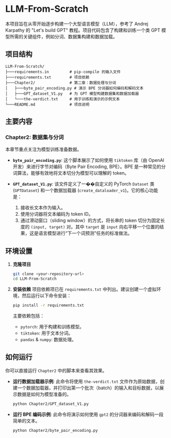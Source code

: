 # LLM-From-Scratch

本项目旨在从零开始逐步构建一个大型语言模型（LLM），参考了 Andrej Karpathy 的 "Let's build GPT" 教程。项目代码包含了构建和训练一个类 GPT 模型所需的关键组件，例如分词、数据集构建和数据加载。

## 项目结构

```
LLM-From-Scratch/
├───requirements.in         # pip-compile 的输入文件
├───requirements.txt        # 项目依赖
├───Chapter2/               # 第二章：数据处理与分词
│   ├───byte_pair_encoding.py # 演示 BPE 分词器如何编码和解码文本
│   ├───GPT_dataset_V1.py   # 为 GPT 模型构建数据集和数据加载器
│   └───the-verdict.txt     # 用于训练和演示的示例文本
└───README.md               # 项目说明
```

## 主要内容

### Chapter2: 数据集与分词

本章节重点关注为模型训练准备数据。

- **`byte_pair_encoding.py`**:
  这个脚本展示了如何使用 `tiktoken` 库（由 OpenAI 开发）来进行字节对编码（Byte Pair Encoding, BPE）。BPE 是一种常见的分词算法，能够有效地将文本切分为模型可以理解的 token。

- **`GPT_dataset_V1.py`**:
  该文件定义了一��自定义的 PyTorch `Dataset` 类 (`GPTDataset`) 和一个数据加载器 (`create_dataloader_v1`)。它的核心功能是：
  1.  接收长文本作为输入。
  2.  使用分词器将文本编码为 token ID。
  3.  通过滑动窗口（sliding window）的方式，将长串的 token 切分为固定长度的 `(input, target)` 对。其中 `target` 是 `input` 向右平移一个位置的结果，这是语言模型进行“下一个词预测”任务的标准做法。

## 环境设置

1.  **克隆项目**
    ```bash
    git clone <your-repository-url>
    cd LLM-From-Scratch
    ```

2.  **安装依赖**
    项目依赖项已在 `requirements.txt` 中列出。建议创建一个虚拟环境，然后运行以下命令安装：
    ```bash
    pip install -r requirements.txt
    ```
    主要依赖包括：
    - `pytorch`: 用于构建和训练模型。
    - `tiktoken`: 用于文本分词。
    - `pandas` & `numpy`: 数据处理。

## 如何运行

你可以直接运行 `Chapter2` 中的脚本来查看其效果。

- **运行数据加载器示例**:
  此命令将使用 `the-verdict.txt` 文件作为原始数据，创建一个数据加载器，并打印出第一个批次（batch）的输入和目标数据，以展示数据是如何为模型准备的。
  ```bash
  python Chapter2/GPT_dataset_V1.py
  ```

- **运行 BPE 编码示例**:
  此命令将演示如何使用 `gpt2` 的分词器来编码和解码一段简单的文本。
  ```bash
  python Chapter2/byte_pair_encoding.py
  ```
